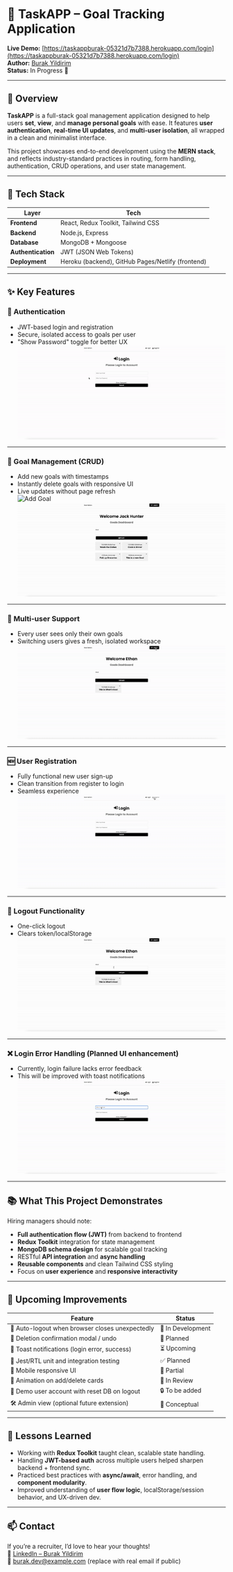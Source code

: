 
# 🎯 TaskAPP – Goal Tracking Application

**Live Demo:** [https://taskappburak-05321d7b7388.herokuapp.com/login](https://taskappburak-05321d7b7388.herokuapp.com/login)  
**Author:** [Burak Yildirim](https://github.com/burak2018ca)  
**Status:** In Progress 🚀

---

## 📌 Overview

**TaskAPP** is a full-stack goal management application designed to help users **set**, **view**, and **manage personal goals** with ease. It features **user authentication**, **real-time UI updates**, and **multi-user isolation**, all wrapped in a clean and minimalist interface.

This project showcases end-to-end development using the **MERN stack**, and reflects industry-standard practices in routing, form handling, authentication, CRUD operations, and user state management.

---

## 🧰 Tech Stack

| Layer       | Tech |
|------------|------|
| **Frontend** | React, Redux Toolkit, Tailwind CSS |
| **Backend** | Node.js, Express |
| **Database** | MongoDB + Mongoose |
| **Authentication** | JWT (JSON Web Tokens) |
| **Deployment** | Heroku (backend), GitHub Pages/Netlify (frontend) |

---

## ✨ Key Features

### 🔐 Authentication
- JWT-based login and registration  
- Secure, isolated access to goals per user  
- "Show Password" toggle for better UX  
![Login](./Documentation/GIFS/Login.gif)

---

### 🧾 Goal Management (CRUD)
- Add new goals with timestamps  
- Instantly delete goals with responsive UI  
- Live updates without page refresh  
![Add Goal](./GIFS/AddNewGoal.gif)  
![Delete Goal](./Documentation/GIFS/DeleteGoal.gif)

---

### 👤 Multi-user Support
- Every user sees only their own goals  
- Switching users gives a fresh, isolated workspace  
![New User Login](./Documentation/GIFS/NewUserlogin.gif)

---

### 🆕 User Registration
- Fully functional new user sign-up  
- Clean transition from register to login  
- Seamless experience  
![Register and Create Goal](./Documentation/GIFS/RegisterNewUserandcreateaGoal.gif)

---

### 🔁 Logout Functionality
- One-click logout  
- Clears token/localStorage  
![Logout](./Documentation/GIFS/logout.gif)

---

### ❌ Login Error Handling (Planned UI enhancement)
- Currently, login failure lacks error feedback  
- This will be improved with toast notifications  
![Failed Login](./Documentation/GIFS/FailedLogin.gif)

---

## 📚 What This Project Demonstrates

Hiring managers should note:
- **Full authentication flow (JWT)** from backend to frontend
- **Redux Toolkit** integration for state management
- **MongoDB schema design** for scalable goal tracking
- RESTful **API integration** and **async handling**
- **Reusable components** and clean Tailwind CSS styling
- Focus on **user experience** and **responsive interactivity**

---

## 🚀 Upcoming Improvements

| Feature | Status |
|--------|--------|
| 🧠 Auto-logout when browser closes unexpectedly | 🔧 In Development |
| 🚫 Deletion confirmation modal / undo | 🧠 Planned |
| 📣 Toast notifications (login error, success) | ⏳ Upcoming |
| 🧪 Jest/RTL unit and integration testing | ✅ Planned |
| 📱 Mobile responsive UI | 🚧 Partial |
| 🎨 Animation on add/delete cards | 🧠 In Review |
| 🧼 Demo user account with reset DB on logout | 🔒 To be added |
| 🛠️ Admin view (optional future extension) | 🧠 Conceptual |

---

## 🧠 Lessons Learned

- Working with **Redux Toolkit** taught clean, scalable state handling.
- Handling **JWT-based auth** across multiple users helped sharpen backend + frontend sync.
- Practiced best practices with **async/await**, error handling, and **component modularity**.
- Improved understanding of **user flow logic**, localStorage/session behavior, and UX-driven dev.

---

## 📫 Contact

If you’re a recruiter, I’d love to hear your thoughts!  
🔗 [LinkedIn – Burak Yildirim](https://www.linkedin.com/in/burak-yildirim-ca/)  
📧 burak.dev@example.com (replace with real email if public)
